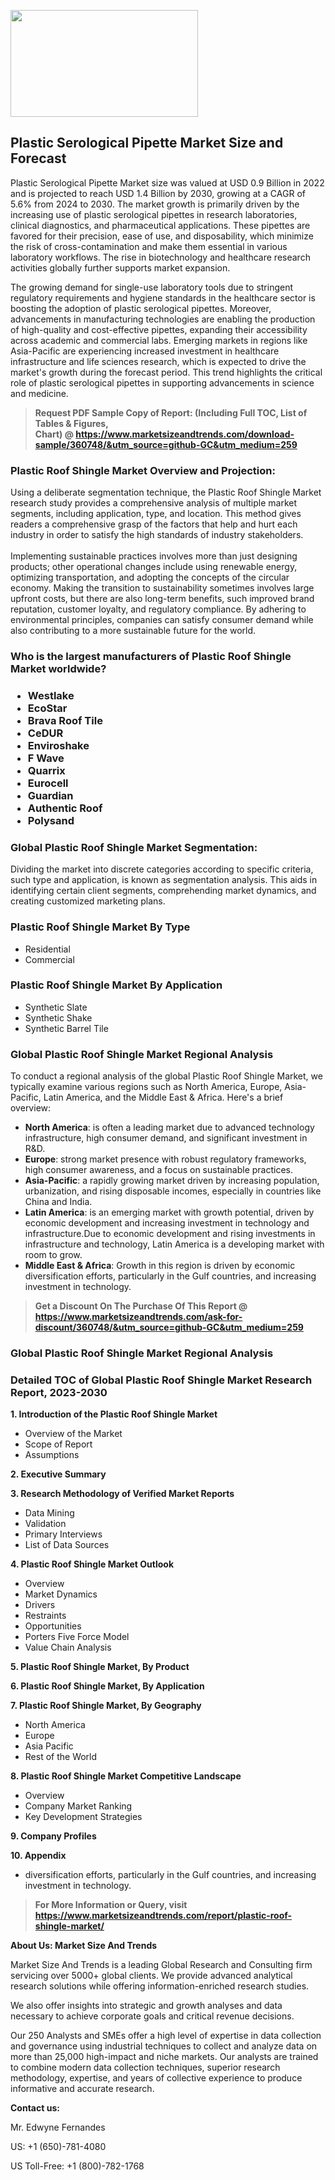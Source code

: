 <p><img class="alignnone size-medium wp-image-20088" src="https://ffe5etoiles.com/wp-content/uploads/2024/12/MST1-300x171.png" alt="" width="300" height="171" /></p><h2>Plastic Serological Pipette Market Size and Forecast</h2><p>Plastic Serological Pipette Market size was valued at USD 0.9 Billion in 2022 and is projected to reach USD 1.4 Billion by 2030, growing at a CAGR of 5.6% from 2024 to 2030. The market growth is primarily driven by the increasing use of plastic serological pipettes in research laboratories, clinical diagnostics, and pharmaceutical applications. These pipettes are favored for their precision, ease of use, and disposability, which minimize the risk of cross-contamination and make them essential in various laboratory workflows. The rise in biotechnology and healthcare research activities globally further supports market expansion.</p><p>The growing demand for single-use laboratory tools due to stringent regulatory requirements and hygiene standards in the healthcare sector is boosting the adoption of plastic serological pipettes. Moreover, advancements in manufacturing technologies are enabling the production of high-quality and cost-effective pipettes, expanding their accessibility across academic and commercial labs. Emerging markets in regions like Asia-Pacific are experiencing increased investment in healthcare infrastructure and life sciences research, which is expected to drive the market's growth during the forecast period. This trend highlights the critical role of plastic serological pipettes in supporting advancements in science and medicine.</p></p><blockquote id="" class=""><strong>Request PDF Sample Copy of Report: (Including Full TOC, List of Tables &amp; Figures, Chart)&nbsp;@&nbsp;<strong><a href="https://www.marketsizeandtrends.com/download-sample/360748/&utm_source=github-GC&utm_medium=259" target="_blank">https://www.marketsizeandtrends.com/download-sample/360748/&utm_source=github-GC&utm_medium=259</a></strong></strong></blockquote><h3 id="" class="">Plastic Roof Shingle Market&nbsp;Overview and Projection:</h3><p id="" class="">Using a deliberate segmentation technique, the Plastic Roof Shingle Market research study provides a comprehensive analysis of multiple market segments, including application, type, and location. This method gives readers a comprehensive grasp of the factors that help and hurt each industry in order to satisfy the high standards of industry stakeholders. <br /> <br />Implementing sustainable practices involves more than just designing products; other operational changes include using renewable energy, optimizing transportation, and adopting the concepts of the circular economy. Making the transition to sustainability sometimes involves large upfront costs, but there are also long-term benefits, such improved brand reputation, customer loyalty, and regulatory compliance. By adhering to environmental principles, companies can satisfy consumer demand while also contributing to a more sustainable future for the world.</p><h3 id="" class="">Who is the largest manufacturers of&nbsp;Plastic Roof Shingle Market worldwide?</h3><h3 class=""><p><ul><li>Westlake </li><li> EcoStar </li><li> Brava Roof Tile </li><li> CeDUR </li><li> Enviroshake </li><li> F Wave </li><li> Quarrix </li><li> Eurocell </li><li> Guardian </li><li> Authentic Roof </li><li> Polysand</li></ul></p></h3><h3 id="" class="">Global&nbsp;Plastic Roof Shingle Market Segmentation:</h3><p id="" class="">Dividing the market into discrete categories according to specific criteria, such type and application, is known as segmentation analysis. This aids in identifying certain client segments, comprehending market dynamics, and creating customized marketing plans.</p><h3 id="" class="">Plastic Roof Shingle Market&nbsp;By Type</h3><p><p><ul><li>Residential</li><li> Commercial</p></li></ul></p></p><h3 id="" class="">Plastic Roof Shingle Market&nbsp;By Application</h3><p class=""><p><ul><li>Synthetic Slate</li><li> Synthetic Shake</li><li> Synthetic Barrel Tile</li></ul></p></p><h3 id="" class="">Global Plastic Roof Shingle Market Regional Analysis</h3><p id="" class="">To conduct a regional analysis of the global Plastic Roof Shingle Market, we typically examine various regions such as North America, Europe, Asia-Pacific, Latin America, and the Middle East &amp; Africa. Here's a brief overview:</p><ul><li><strong>North America</strong>: is often a leading market due to advanced technology infrastructure, high consumer demand, and significant investment in R&amp;D.</li><li><strong>Europe</strong>: strong market presence with robust regulatory frameworks, high consumer awareness, and a focus on sustainable practices.</li><li><strong>Asia-Pacific</strong>: a rapidly growing market driven by increasing population, urbanization, and rising disposable incomes, especially in countries like China and India.</li><li><strong>Latin America</strong>: is an emerging market with growth potential, driven by economic development and increasing investment in technology and infrastructure.Due to economic development and rising investments in infrastructure and technology, Latin America is a developing market with room to grow.</li><li><strong>Middle East &amp; Africa</strong>: Growth in this region is driven by economic diversification efforts, particularly in the Gulf countries, and increasing investment in technology.</li></ul><blockquote id="" class=""><strong>Get a Discount On The Purchase Of This Report @ <strong><a href="https://www.marketsizeandtrends.com/ask-for-discount/360748/&utm_source=github-GC&utm_medium=259" target="_blank">https://www.marketsizeandtrends.com/ask-for-discount/360748/&utm_source=github-GC&utm_medium=259</a></strong></strong></blockquote><h3 id="" class="">Global Plastic Roof Shingle Market Regional Analysis</h3><h3 id="" class="">Detailed TOC of Global Plastic Roof Shingle Market Research Report, 2023-2030</h3><p id="" class=""><strong>1. Introduction of the Plastic Roof Shingle Market</strong></p><ul><li>Overview of the Market</li><li>Scope of Report</li><li>Assumptions</li></ul><p id="" class=""><strong>2. Executive Summary</strong></p><p id="" class=""><strong>3. Research Methodology of Verified Market Reports</strong></p><ul><li>Data Mining</li><li>Validation</li><li>Primary Interviews</li><li>List of Data Sources</li></ul><p id="" class=""><strong>4. Plastic Roof Shingle Market Outlook</strong></p><ul><li>Overview</li><li>Market Dynamics</li><li>Drivers</li><li>Restraints</li><li>Opportunities</li><li>Porters Five Force Model</li><li>Value Chain Analysis</li></ul><p id="" class=""><strong>5. Plastic Roof Shingle Market, By Product</strong></p><p id="" class=""><strong>6. Plastic Roof Shingle Market, By Application</strong></p><p id="" class=""><strong>7. Plastic Roof Shingle Market, By Geography</strong></p><ul><li>North America</li><li>Europe</li><li>Asia Pacific</li><li>Rest of the World</li></ul><p id="" class=""><strong>8. Plastic Roof Shingle Market Competitive Landscape</strong></p><ul><li>Overview</li><li>Company Market Ranking</li><li>Key Development Strategies</li></ul><p id="" class=""><strong>9. Company Profiles</strong></p><p id="" class=""><strong>10. Appendix</strong></p><ul><li>diversification efforts, particularly in the Gulf countries, and increasing investment in technology.</li></ul><blockquote id="" class=""><strong>For More Information or Query, visit <strong><strong><a href="https://www.marketsizeandtrends.com/report/plastic-roof-shingle-market/" target="_blank">https://www.marketsizeandtrends.com/report/plastic-roof-shingle-market/</a></strong></strong></strong></blockquote><p id="" class=""><strong>About Us: Market Size And Trends</strong></p><p id="" class="">Market Size And Trends is a leading Global Research and Consulting firm servicing over 5000+ global clients. We provide advanced analytical research solutions while offering information-enriched research studies.</p><p id="" class="">We also offer insights into strategic and growth analyses and data necessary to achieve corporate goals and critical revenue decisions.</p><p id="" class="">Our 250 Analysts and SMEs offer a high level of expertise in data collection and governance using industrial techniques to collect and analyze data on more than 25,000 high-impact and niche markets. Our analysts are trained to combine modern data collection techniques, superior research methodology, expertise, and years of collective experience to produce informative and accurate research.</p><p id="" class=""><strong>Contact us:</strong></p><p id="" class="">Mr. Edwyne Fernandes</p><p id="" class="">US: +1 (650)-781-4080</p><p id="" class="">US Toll-Free: +1 (800)-782-1768</p>
